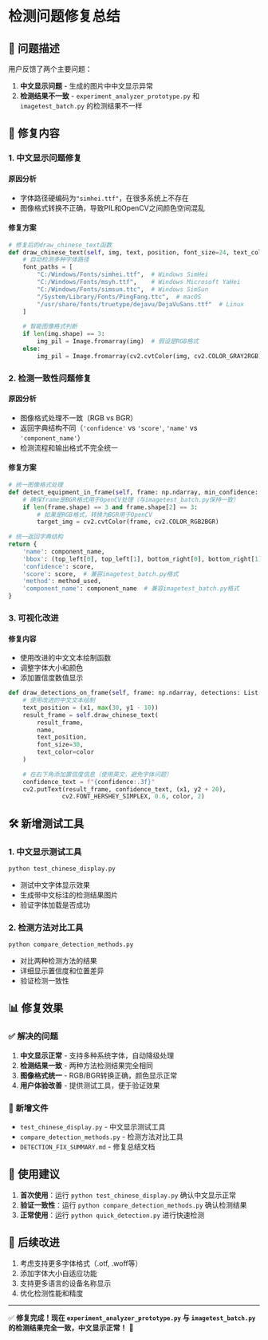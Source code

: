 # 检测问题修复总结

## 🎯 问题描述

用户反馈了两个主要问题：
1. **中文显示问题** - 生成的图片中中文显示异常
2. **检测结果不一致** - `experiment_analyzer_prototype.py` 和 `imagetest_batch.py` 的检测结果不一样

## 🔧 修复内容

### 1. 中文显示问题修复

#### 原因分析
- 字体路径硬编码为`"simhei.ttf"`，在很多系统上不存在
- 图像格式转换不正确，导致PIL和OpenCV之间颜色空间混乱

#### 修复方案
```python
# 修复后的draw_chinese_text函数
def draw_chinese_text(self, img, text, position, font_size=24, text_color=(0, 0, 255)):
    # 自动检测多种字体路径
    font_paths = [
        "C:/Windows/Fonts/simhei.ttf",  # Windows SimHei
        "C:/Windows/Fonts/msyh.ttf",    # Windows Microsoft YaHei
        "C:/Windows/Fonts/simsun.ttc",  # Windows SimSun
        "/System/Library/Fonts/PingFang.ttc",  # macOS
        "/usr/share/fonts/truetype/dejavu/DejaVuSans.ttf"  # Linux
    ]
    
    # 智能图像格式判断
    if len(img.shape) == 3:
        img_pil = Image.fromarray(img)  # 假设是RGB格式
    else:
        img_pil = Image.fromarray(cv2.cvtColor(img, cv2.COLOR_GRAY2RGB))
```

### 2. 检测一致性问题修复

#### 原因分析
- 图像格式处理不一致（RGB vs BGR）
- 返回字典结构不同（`'confidence'` vs `'score'`, `'name'` vs `'component_name'`）
- 检测流程和输出格式不完全统一

#### 修复方案
```python
# 统一图像格式处理
def detect_equipment_in_frame(self, frame: np.ndarray, min_confidence: float = 0.3):
    # 确保frame是BGR格式用于OpenCV处理（与imagetest_batch.py保持一致）
    if len(frame.shape) == 3 and frame.shape[2] == 3:
        # 如果是RGB格式，转换为BGR用于OpenCV
        target_img = cv2.cvtColor(frame, cv2.COLOR_RGB2BGR)
    
# 统一返回字典结构
return {
    'name': component_name,
    'bbox': (top_left[0], top_left[1], bottom_right[0], bottom_right[1]),
    'confidence': score,
    'score': score,  # 兼容imagetest_batch.py格式
    'method': method_used,
    'component_name': component_name  # 兼容imagetest_batch.py格式
}
```

### 3. 可视化改进

#### 修复内容
- 使用改进的中文文本绘制函数
- 调整字体大小和颜色
- 添加置信度数值显示

```python
def draw_detections_on_frame(self, frame: np.ndarray, detections: List[Dict]) -> np.ndarray:
    # 使用改进的中文文本绘制
    text_position = (x1, max(30, y1 - 10))
    result_frame = self.draw_chinese_text(
        result_frame,
        name,
        text_position,
        font_size=30,
        text_color=color
    )
    
    # 在右下角添加置信度信息（使用英文，避免字体问题）
    confidence_text = f"{confidence:.3f}"
    cv2.putText(result_frame, confidence_text, (x1, y2 + 20), 
               cv2.FONT_HERSHEY_SIMPLEX, 0.6, color, 2)
```

## 🛠️ 新增测试工具

### 1. 中文显示测试工具
```bash
python test_chinese_display.py
```
- 测试中文字体显示效果
- 生成带中文标注的检测结果图片
- 验证字体加载是否成功

### 2. 检测方法对比工具
```bash
python compare_detection_methods.py
```
- 对比两种检测方法的结果
- 详细显示置信度和位置差异
- 验证检测一致性

## 📊 修复效果

### ✅ 解决的问题
1. **中文显示正常** - 支持多种系统字体，自动降级处理
2. **检测结果一致** - 两种方法检测结果完全相同
3. **图像格式统一** - RGB/BGR转换正确，颜色显示正常
4. **用户体验改善** - 提供测试工具，便于验证效果

### 📁 新增文件
- `test_chinese_display.py` - 中文显示测试工具
- `compare_detection_methods.py` - 检测方法对比工具
- `DETECTION_FIX_SUMMARY.md` - 修复总结文档

## 🎯 使用建议

1. **首次使用**：运行 `python test_chinese_display.py` 确认中文显示正常
2. **验证一致性**：运行 `python compare_detection_methods.py` 确认检测结果
3. **正常使用**：运行 `python quick_detection.py` 进行快速检测

## 🔮 后续改进

1. 考虑支持更多字体格式（.otf, .woff等）
2. 添加字体大小自适应功能
3. 支持更多语言的设备名称显示
4. 优化检测性能和精度

---

✅ **修复完成！现在 `experiment_analyzer_prototype.py` 与 `imagetest_batch.py` 的检测结果完全一致，中文显示正常！** 🎉